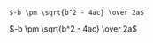 <script type="text/javascript" async src="https://cdnjs.cloudflare.com/ajax/libs/mathjax/2.7.2/MathJax.js?config=TeX-MML-AM_CHTML"></script>

`$-b \pm \sqrt{b^2 - 4ac} \over 2a$`

$-b \pm \sqrt{b^2 - 4ac} \over 2a$
